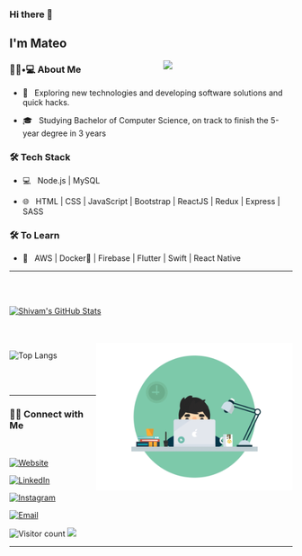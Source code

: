 ### Hi there 👋<h2> I'm Mateo</h2>

<img align='right' src="https://media0.giphy.com/media/ndIq5ohg1pyfqyVOII/giphy.gif?cid=ecf05e47gk6hi445jerc00hoh98yznh1i01dfhgtpis6ehuv&rid=giphy.gif&ct=g" width="230">

<h3> 👨🏻•💻 About Me </h3>



- 🤔 &nbsp; Exploring new technologies and developing software solutions and quick hacks.

- 🎓 &nbsp; Studying Bachelor of Computer Science, on track to finish the 5-year degree in 3 years



<h3>🛠 Tech Stack</h3>



- 💻 &nbsp; Node.js | MySQL

- 🌐 &nbsp; HTML | CSS | JavaScript | Bootstrap | ReactJS | Redux | Express | SASS 



<h3>🛠 To Learn</h3>

- 🔧 &nbsp; AWS | Docker🐳 | Firebase | Flutter | Swift | React Native

<hr>



<br/><br/>

[![Shivam's GitHub Stats](https://github-readme-stats.vercel.app/api?username=mateomazzucco11&show_icons=true)](https://github.com/shivam0110)

<br/>

<br/>

<img src="https://github.com/nirala69/nirala69/blob/master/70804f7e25b11f29db904f2fa7b4cd9d.gif" width="350" align='right'>

![Top Langs](https://github-readme-stats.vercel.app/api/top-langs/?username=mateomazzucco11&show_icons=true)

<br><br>



<hr>



<h3> 🤝🏻 Connect with Me </h3>

<br>



<p align="center">

<a href="https://shivammalpani.netlify.app/"><img alt="Website" src="https://img.shields.io/badge/shivammalpani.netlify.app-black?style=flat-square&logo=google-chrome"></a>

<a href="https://www.linkedin.com/in/shivam-malpani-47a379198/"><img alt="LinkedIn" src="https://img.shields.io/badge/LinkedIn-Shivam%20Malpani-blue?style=flat-square&logo=linkedin"></a>

<a href="https://www.instagram.com/i__disbalance/"><img alt="Instagram" src="https://img.shields.io/badge/Instagram-i__disbalance-black?style=flat-square&logo=instagram"></a>

<a href="mailto:shivammalpani111@gmail.com"><img alt="Email" src="https://img.shields.io/badge/Email-shivammalpani111@gmail.com-blue?style=flat-square&logo=gmail"></a>

</p>





![Visitor count](https://visitor-badge.laobi.icu/badge?page_id=shivam0110.shivam0110)   <img src="https://media.giphy.com/media/dxn6fRlTIShoeBr69N/giphy.gif" width="30">





<hr>

